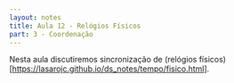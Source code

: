 ```yaml
---
layout: notes
title: Aula 12 - Relógios Físicos
part: 3 - Coordenação 
---
```


Nesta aula discutiremos sincronização de (relógios físicos)[https://lasarojc.github.io/ds_notes/tempo/fisico.html].
